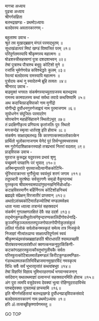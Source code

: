मागचा अध्याय  
पुढचा अध्याय  
श्रीगर्गसंहिता  
बलभद्रखण्डः - प्रथमोऽध्यायः  
बलदेवस्य अवतारकारणम् -  
  
बहुलाश्व उवाच -  
श्रुतं तव मुखाद्ब्रह्मन् मंगलं परमाद्‌भुतम् ॥  
सुधाखंडात्परं मिष्टं खण्डं विश्वजितं परम् ॥१॥  
परिपूर्णतमस्यापि श्रीकृष्णस्य महात्मनः ॥  
षोडशस्त्रीसहस्राणां पुत्रा दशदशाभवन् ॥२॥  
तेषां पुत्राश्च पौत्राश्च बभूवुः कोटिशो मुने ॥  
रजांसि भूमेर्गणयेन्न कविश्चेद्धरेः कुलम् ॥३॥  
रेवत्यां बलदेवस्य रामस्यापि महात्मनः ॥  
पुत्रोदयः कथं नु स्यादेतन्मे ब्रूहि तत्वतः ॥४॥  
श्रीनारद उवाच -  
बाढमुक्तं भगवतः संकर्षणस्याच्युताग्रजस्य बलभद्रस्य  
रामस्य कामपालस्य कथां सर्वथा तवाग्रे कथयिष्यामि ॥५॥  
अथ कदाचित्प्राड्‌विपाको नाम मुनींद्रो  
योगीन्द्रो दुर्योधनगुरुर्गजाह्वयं नाम पुरमाजगाम ॥६॥  
सुयोधनेन संपूजितः परमादरेण  
सोपचारेण महार्हसिंहासने स्थितोऽभूत् ॥७॥  
तं प्रदक्षिणीकृत्य प्रणिपत्य कृतांजलिः पुरः स्थितो  
मनःसन्देहं स्मृत्वा धार्तराष्ट्र इति होवाच ॥८॥  
संकर्षणः साक्षाद्बलभद्रः किं कारणात्कस्माल्लोकात्केन  
प्रार्थितो भूलोकानाजगाम येनेदं पुरं तिर्यग्भूतमभवत्तस्य  
मम गुरोर्गदाशिक्षाकरस्याहो तत्रप्रभावं नितरां वदतात् ॥९॥  
प्राड्‌विपाक उवाच -  
युवराज कुरूद्वह यदुवरस्य प्रभावं शृणु  
यच्छ्रवणे पापहानिः परं भूयात् ॥१०॥  
अस्मिन्द्वापरांते नृपव्याजदैत्यानीककोटिभि-  
र्भूरिभाराक्रान्ता भुर्गौर्भूत्वा स्वयंभुवं शरणं जगाम ॥११॥  
तदुपचारी सुरश्रेष्ठः सर्वसुरगणैः समृडो वैकुण्ठनाथं  
पुरस्कृत्य श्रीवामनवामपादांगुष्ठनखनिर्भिन्नोर्ध्वांड-  
कटाहविवरमार्गेण बर्हिर्निगत्य कोटिशोंडनिचयं  
ब्रह्मद्रवे संप्रेक्षन् विरजातीरं प्राप्तवान् ॥१२॥  
अथाग्रेऽसंख्यकोटिमार्तंडज्योतिषां मण्डलमवेक्ष्य  
धाता नत्वा ध्यात्वा तत्रानंतं सहस्रवदनं  
संकर्षणं गुणलक्षणलक्षितं देवैः सह ददर्श ॥१३॥  
तद्‌भोगकुण्डलीभूतोत्संगेवृन्दारण्यकालिंदीगोवर्धनाद्रि-  
कुञ्जनिकुञ्जलतातरुपुञ्जगोपालगोपीगोकुलसंकुलं  
ललितं गोलोकं सर्वलोकनमस्कृतं समेत्य तत्र निजकुंजे  
निजाज्ञां नीत्वांतःप्राप्य साक्षात्परिपूर्णतमं स्वयं  
श्रीकृष्णचंद्रमसंख्यब्रह्मांडपतिं श्रीराधापतिं श्यामलच्छविं  
पीतांबरवनमालावंशीधरं क्वणत्कनकनूपुरकिंकिणी-  
कटकांगदहारस्फुरत्कौस्तुभांगुलीयकैः सर्वतः  
परिस्फुरत्कोटिबालमार्तंडमण्डलं किरीटकुण्डलमण्डित-  
गंडस्थलमलकालिभिर्विभ्राजमानमुखारविंदं नमस्कृत्य  
विधिः सर्वैः सर्वं भूभारवृत्तांतं कथयांबभूव ॥१४॥  
तेषां विज्ञप्तिं विज्ञाय भूमिभारहरणार्थं भगवान्स्वजनान्  
सर्वदेवान् यथातथमाज्ञां दत्वानन्तं सहस्रवदनमिति होवाच ॥१५॥  
अंग पुरा त्वमपि वसुदेवस्य देवक्यां भूत्वा रोहिण्युदरादाविर्भव  
पश्चाद्देवक्याः पुत्रतामहं प्राप्स्यामि ॥१६॥  
इति श्रीगर्गसंहितायां बलभद्रखण्डे दुर्योधनप्राड्‌विपाकसंवादे  
बलदेवावतारकारणं नाम प्रथमोऽध्यायः ॥१॥  
हरिः ॐ तत्सच्छ्रीकृष्णार्पणमस्तु ॥  
  
GO TOP
